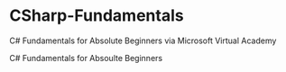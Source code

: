 # CSharp-Fundamentals
C# Fundamentals for Absolute Beginners via Microsoft Virtual Academy

C# Fundamentals for Absoulte Beginners
